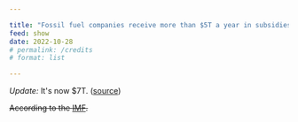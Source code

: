 ```yaml
---

title: "Fossil fuel companies receive more than $5T a year in subsidies"
feed: show
date: 2022-10-28
# permalink: /credits
# format: list

---
```


*Update:* It's now $7T. ([source](https://www.imf.org/en/Blogs/Articles/2023/08/24/fossil-fuel-subsidies-surged-to-record-7-trillion))

~~According to the [IMF](https://www.imf.org/en/Publications/WP/Issues/2021/09/23/Still-Not-Getting-Energy-Prices-Right-A-Global-and-Country-Update-of-Fossil-Fuel-Subsidies-466004).~~
